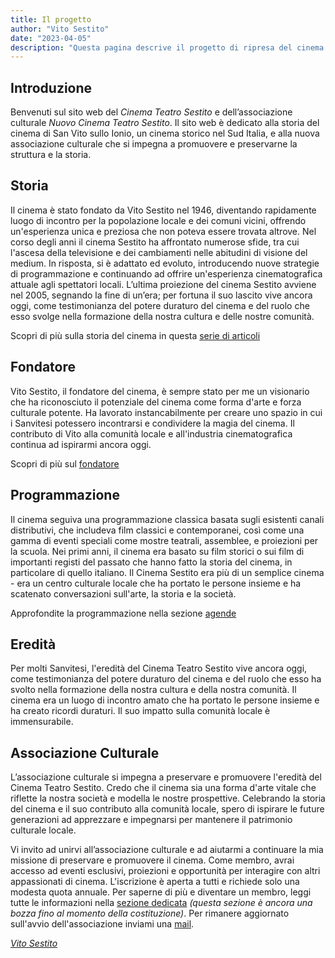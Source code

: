 ```yaml
---
title: Il progetto
author: "Vito Sestito"
date: "2023-04-05"
description: "Questa pagina descrive il progetto di ripresa del cinema e riassume gli argomenti."
---
```


## Introduzione
Benvenuti sul sito web del *Cinema Teatro Sestito* e dell’associazione culturale *Nuovo Cinema Teatro Sestito*. Il sito web è dedicato alla storia del cinema di San Vito sullo Ionio, un cinema storico nel Sud Italia, e alla nuova associazione culturale che si impegna a promuovere e preservarne la struttura e la storia.

## Storia

Il cinema è stato fondato da Vito Sestito nel 1946, diventando rapidamente luogo di incontro per la popolazione locale e dei comuni vicini, offrendo un'esperienza unica e preziosa che non poteva essere trovata altrove. Nel corso degli anni il cinema Sestito ha affrontato numerose sfide, tra cui l'ascesa della televisione e dei cambiamenti nelle abitudini di visione del medium. In risposta, si è adattato ed evoluto, introducendo nuove strategie di programmazione e continuando ad offrire un'esperienza cinematografica attuale agli spettatori locali. L’ultima proiezione del cinema Sestito avviene nel 2005, segnando la fine di un’era; per fortuna il suo lascito vive ancora oggi, come testimonianza del potere duraturo del cinema e del ruolo che esso svolge nella formazione della nostra cultura e delle nostre comunità.

Scopri di più sulla storia del cinema in questa [serie di articoli](/categories/storia/)

## Fondatore

Vito Sestito, il fondatore del cinema, è sempre stato per me un visionario che ha riconosciuto il potenziale del cinema come forma d'arte e forza culturale potente. Ha lavorato instancabilmente per creare uno spazio in cui i Sanvitesi potessero incontrarsi e condividere la magia del cinema. Il contributo di Vito alla comunità locale e all'industria cinematografica continua ad ispirarmi ancora oggi.

Scopri di più sul [fondatore](/2023/04/20/la-storia-di-vito-sestito/)

## Programmazione

Il cinema seguiva una programmazione classica basata sugli esistenti canali distributivi, che includeva film classici e contemporanei, così come una gamma di eventi speciali come mostre teatrali, assemblee, e proiezioni per la scuola. Nei primi anni, il cinema era basato su film storici o sui film di importanti registi del passato che hanno fatto la storia del cinema, in particolare di quello italiano. Il Cinema Sestito era più di un semplice cinema - era un centro culturale locale che ha portato le persone insieme e ha scatenato conversazioni sull'arte, la storia e la società.

Approfondite la programmazione nella sezione [agende](/agende/)

## Eredità

Per molti Sanvitesi, l'eredità del Cinema Teatro Sestito vive ancora oggi, come testimonianza del potere duraturo del cinema e del ruolo che esso ha svolto nella formazione della nostra cultura e della nostra comunità. Il cinema era un luogo di incontro amato che ha portato le persone insieme e ha creato ricordi duraturi. Il suo impatto sulla comunità locale è immensurabile.

## Associazione Culturale

L’associazione culturale si impegna a preservare e promuovere l'eredità del Cinema Teatro Sestito. Credo che il cinema sia una forma d'arte vitale che riflette la nostra società e modella le nostre prospettive. Celebrando la storia del cinema e il suo contributo alla comunità locale, spero di ispirare le future generazioni ad apprezzare e impegnarsi per mantenere il patrimonio culturale locale.

Vi invito ad unirvi all’associazione culturale e ad aiutarmi a continuare la mia missione di preservare e promuovere il cinema. Come membro, avrai accesso ad eventi esclusivi, proiezioni e opportunità per interagire con altri appassionati di cinema. L'iscrizione è aperta a tutti e richiede solo una modesta quota annuale. Per saperne di più e diventare un membro, leggi tutte le informazioni nella [sezione dedicata](/association/) *(questa sezione è ancora una bozza fino al momento della costituzione)*. Per rimanere aggiornato sull'avvio dell'associazione inviami una [mail](mailto:whatswrongintown@gmail.com).

*[Vito Sestito](/chisono/)*
